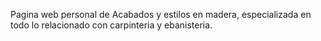 Pagina web personal de Acabados y estilos en madera, especializada en todo lo relacionado con carpinteria y ebanisteria.




